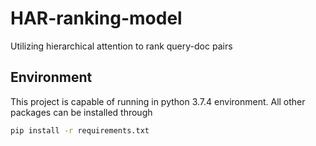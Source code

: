 # HAR-ranking-model
Utilizing hierarchical attention to rank query-doc pairs

## Environment
This project is capable of running in python 3.7.4 environment. All other packages can be installed through

```bash
pip install -r requirements.txt
```

